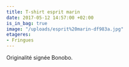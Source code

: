 ```yaml
---
title: T-shirt esprit marin
date: 2017-05-12 14:57:00 +02:00
is_in_bag: true
image: "/uploads/esprit%20marin-df983a.jpg"
etageres:
- Fringues
---
```


Originalité signée Bonobo. 